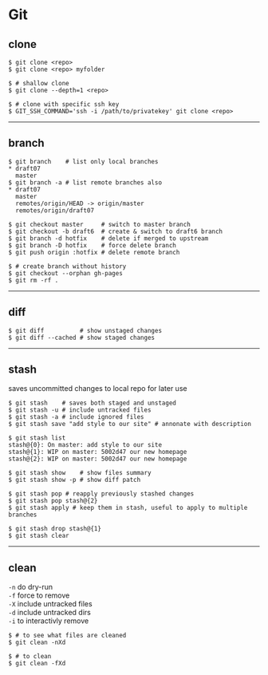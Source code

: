 # Git

## clone

```shell
$ git clone <repo>
$ git clone <repo> myfolder

$ # shallow clone
$ git clone --depth=1 <repo>

$ # clone with specific ssh key
$ GIT_SSH_COMMAND='ssh -i /path/to/privatekey' git clone <repo>
```

---

## branch

```shell
$ git branch    # list only local branches
* draft07
  master
$ git branch -a # list remote branches also
* draft07
  master
  remotes/origin/HEAD -> origin/master
  remotes/origin/draft07

$ git checkout master     # switch to master branch
$ git checkout -b draft6  # create & switch to draft6 branch
$ git branch -d hotfix    # delete if merged to upstream
$ git branch -D hotfix    # force delete branch
$ git push origin :hotfix # delete remote branch

$ # create branch without history
$ git checkout --orphan gh-pages
$ git rm -rf .
```

---

## diff

```shell
$ git diff          # show unstaged changes
$ git diff --cached # show staged changes
```

---

## stash

saves uncommitted changes to local repo for later use

```shell
$ git stash    # saves both staged and unstaged
$ git stash -u # include untracked files
$ git stash -a # include ignored files
$ git stash save "add style to our site" # annonate with description

$ git stash list
stash@{0}: On master: add style to our site
stash@{1}: WIP on master: 5002d47 our new homepage
stash@{2}: WIP on master: 5002d47 our new homepage

$ git stash show    # show files summary
$ git stash show -p # show diff patch

$ git stash pop # reapply previously stashed changes
$ git stash pop stash@{2}
$ git stash apply # keep them in stash, useful to apply to multiple branches

$ git stash drop stash@{1}
$ git stash clear
```

---

## clean

`-n` do dry-run  
`-f` force to remove  
`-X` include untracked files  
`-d` include untracked dirs  
`-i` to interactivly remove

```shell
$ # to see what files are cleaned
$ git clean -nXd

$ # to clean 
$ git clean -fXd
```
